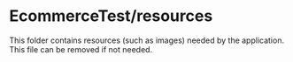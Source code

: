 # EcommerceTest/resources

This folder contains resources (such as images) needed by the application. This file can
be removed if not needed.
